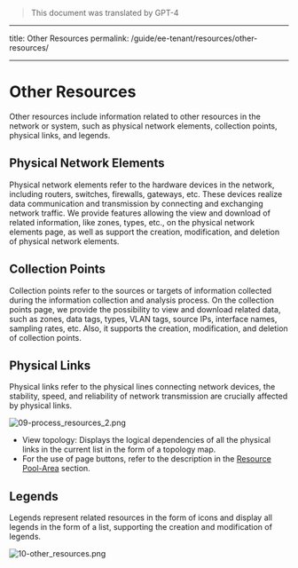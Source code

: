 > This document was translated by GPT-4

---

title: Other Resources
permalink: /guide/ee-tenant/resources/other-resources/

---

# Other Resources

Other resources include information related to other resources in the network or system, such as physical network elements, collection points, physical links, and legends.

## Physical Network Elements

Physical network elements refer to the hardware devices in the network, including routers, switches, firewalls, gateways, etc. These devices realize data communication and transmission by connecting and exchanging network traffic. We provide features allowing the view and download of related information, like zones, types, etc., on the physical network elements page, as well as support the creation, modification, and deletion of physical network elements.

## Collection Points

Collection points refer to the sources or targets of information collected during the information collection and analysis process. On the collection points page, we provide the possibility to view and download related data, such as zones, data tags, types, VLAN tags, source IPs, interface names, sampling rates, etc. Also, it supports the creation, modification, and deletion of collection points.

## Physical Links

Physical links refer to the physical lines connecting network devices, the stability, speed, and reliability of network transmission are crucially affected by physical links.

![09-process_resources_2.png](https://yunshan-guangzhou.oss-cn-beijing.aliyuncs.com/pub/pic/202304266449023482d95.png)

- View topology: Displays the logical dependencies of all the physical links in the current list in the form of a topology map.
- For the use of page buttons, refer to the description in the [Resource Pool-Area](./network-resources/) section.

## Legends

Legends represent related resources in the form of icons and display all legends in the form of a list, supporting the creation and modification of legends.

![10-other_resources.png](https://yunshan-guangzhou.oss-cn-beijing.aliyuncs.com/pub/pic/202304266449034569faf.png)
